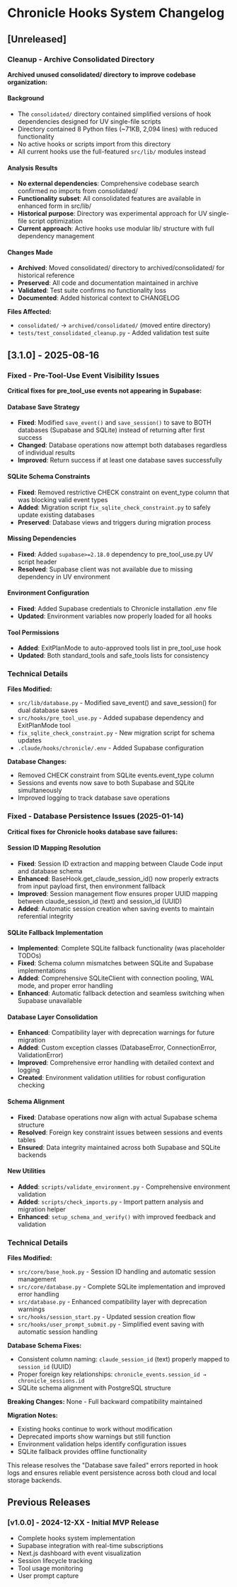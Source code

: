 # Chronicle Hooks System Changelog

## [Unreleased]

### Cleanup - Archive Consolidated Directory

**Archived unused consolidated/ directory to improve codebase organization:**

#### Background
- The `consolidated/` directory contained simplified versions of hook dependencies designed for UV single-file scripts
- Directory contained 8 Python files (~71KB, 2,094 lines) with reduced functionality
- No active hooks or scripts import from this directory
- All current hooks use the full-featured `src/lib/` modules instead

#### Analysis Results
- **No external dependencies**: Comprehensive codebase search confirmed no imports from consolidated/
- **Functionality subset**: All consolidated features are available in enhanced form in src/lib/
- **Historical purpose**: Directory was experimental approach for UV single-file script optimization
- **Current approach**: Active hooks use modular lib/ structure with full dependency management

#### Changes Made
- **Archived**: Moved consolidated/ directory to archived/consolidated/ for historical reference
- **Preserved**: All code and documentation maintained in archive
- **Validated**: Test suite confirms no functionality loss
- **Documented**: Added historical context to CHANGELOG

**Files Affected:**
- `consolidated/` → `archived/consolidated/` (moved entire directory)
- `tests/test_consolidated_cleanup.py` - Added validation test suite

## [3.1.0] - 2025-08-16

### Fixed - Pre-Tool-Use Event Visibility Issues

**Critical fixes for pre_tool_use events not appearing in Supabase:**

#### Database Save Strategy
- **Fixed**: Modified `save_event()` and `save_session()` to save to BOTH databases (Supabase and SQLite) instead of returning after first success
- **Changed**: Database operations now attempt both databases regardless of individual results
- **Improved**: Return success if at least one database saves successfully

#### SQLite Schema Constraints
- **Fixed**: Removed restrictive CHECK constraint on event_type column that was blocking valid event types
- **Added**: Migration script `fix_sqlite_check_constraint.py` to safely update existing databases
- **Preserved**: Database views and triggers during migration process

#### Missing Dependencies
- **Fixed**: Added `supabase>=2.18.0` dependency to pre_tool_use.py UV script header
- **Resolved**: Supabase client was not available due to missing dependency in UV environment

#### Environment Configuration
- **Fixed**: Added Supabase credentials to Chronicle installation .env file
- **Updated**: Environment variables now properly loaded for all hooks

#### Tool Permissions
- **Added**: ExitPlanMode to auto-approved tools list in pre_tool_use hook
- **Updated**: Both standard_tools and safe_tools lists for consistency

### Technical Details

**Files Modified:**
- `src/lib/database.py` - Modified save_event() and save_session() for dual database saves
- `src/hooks/pre_tool_use.py` - Added supabase dependency and ExitPlanMode tool
- `fix_sqlite_check_constraint.py` - New migration script for schema updates
- `.claude/hooks/chronicle/.env` - Added Supabase configuration

**Database Changes:**
- Removed CHECK constraint from SQLite events.event_type column
- Sessions and events now save to both Supabase and SQLite simultaneously
- Improved logging to track database save operations

### Fixed - Database Persistence Issues (2025-01-14)

**Critical fixes for Chronicle hooks database save failures:**

#### Session ID Mapping Resolution
- **Fixed**: Session ID extraction and mapping between Claude Code input and database schema
- **Enhanced**: BaseHook.get_claude_session_id() now properly extracts from input payload first, then environment fallback
- **Improved**: Session management flow ensures proper UUID mapping between claude_session_id (text) and session_id (UUID)
- **Added**: Automatic session creation when saving events to maintain referential integrity

#### SQLite Fallback Implementation
- **Implemented**: Complete SQLite fallback functionality (was placeholder TODOs)
- **Fixed**: Schema column mismatches between SQLite and Supabase implementations  
- **Added**: Comprehensive SQLiteClient with connection pooling, WAL mode, and proper error handling
- **Enhanced**: Automatic fallback detection and seamless switching when Supabase unavailable

#### Database Layer Consolidation
- **Enhanced**: Compatibility layer with deprecation warnings for future migration
- **Added**: Custom exception classes (DatabaseError, ConnectionError, ValidationError)
- **Improved**: Comprehensive error handling with detailed context and logging
- **Created**: Environment validation utilities for robust configuration checking

#### Schema Alignment
- **Fixed**: Database operations now align with actual Supabase schema structure
- **Resolved**: Foreign key constraint issues between sessions and events tables
- **Ensured**: Data integrity maintained across both Supabase and SQLite backends

#### New Utilities
- **Added**: `scripts/validate_environment.py` - Comprehensive environment validation
- **Added**: `scripts/check_imports.py` - Import pattern analysis and migration helper
- **Enhanced**: `setup_schema_and_verify()` with improved feedback and validation

### Technical Details

**Files Modified:**
- `src/core/base_hook.py` - Session ID handling and automatic session management
- `src/core/database.py` - Complete SQLite implementation and improved error handling  
- `src/database.py` - Enhanced compatibility layer with deprecation warnings
- `src/hooks/session_start.py` - Updated session creation flow
- `src/hooks/user_prompt_submit.py` - Simplified event saving with automatic session handling

**Database Schema Fixes:**
- Consistent column naming: `claude_session_id` (text) properly mapped to `session_id` (UUID)
- Proper foreign key relationships: `chronicle_events.session_id → chronicle_sessions.id`
- SQLite schema alignment with PostgreSQL structure

**Breaking Changes:** None - Full backward compatibility maintained

**Migration Notes:**
- Existing hooks continue to work without modification
- Deprecated imports show warnings but still function
- Environment validation helps identify configuration issues
- SQLite fallback provides offline functionality

This release resolves the "Database save failed" errors reported in hook logs and ensures reliable event persistence across both cloud and local storage backends.

## Previous Releases

### [v1.0.0] - 2024-12-XX - Initial MVP Release
- Complete hooks system implementation
- Supabase integration with real-time subscriptions
- Next.js dashboard with event visualization
- Session lifecycle tracking
- Tool usage monitoring
- User prompt capture